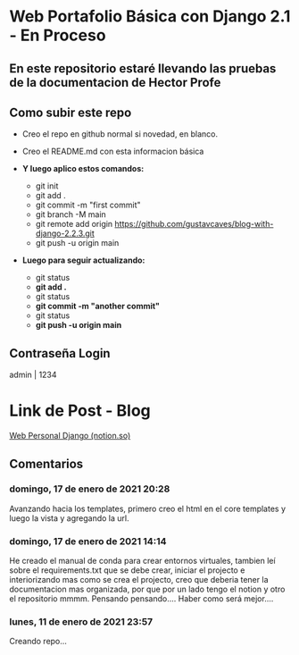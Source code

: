# Web Portafolio Básica con Django 2.1 - En Proceso

## En este repositorio estaré llevando las pruebas de la documentacion de Hector Profe

## Como subir este repo

- Creo el repo en github normal si novedad, en blanco.
- Creo el README.md con esta informacion básica
- **Y luego aplico estos comandos:**

  - git init
  - git add .
  - git commit -m "first commit"
  - git branch -M main
  - git remote add origin https://github.com/gustavcaves/blog-with-django-2.2.3.git
  - git push -u origin main
- **Luego para seguir actualizando:**

  - git status
  - **git add .**
  - git status
  - **git commit -m "another commit"**
  - git status
  - **git push -u origin main**

## Contraseña Login

admin | 1234

# Link de Post - Blog

[Web Personal Django (notion.so)](https://www.notion.so/Web-Personal-Django-f06a548b4713445b8a29f00b4944f6c8)

## Comentarios

### domingo, 17 de enero de 2021 20:28

Avanzando hacia los templates, primero creo el html en el core templates y luego la vista y agregando la url.

### domingo, 17 de enero de 2021 14:14

He creado el manual de conda para crear entornos virtuales, tambien leí sobre el requirements.txt que se debe crear, iniciar el projecto e interiorizando mas como se crea el projecto, creo que deberia tener la documentacion mas organizada, por que por un lado tengo el notion y otro el repositorio mmmm. Pensando pensando.... Haber como será mejor....

### lunes, 11 de enero de 2021 23:57

Creando repo...
